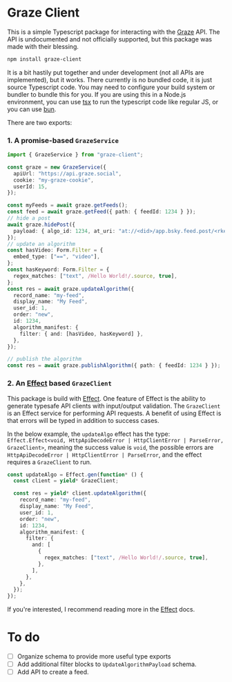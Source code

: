 # Graze Client

This is a simple Typescript package for interacting with the [Graze](https://graze.social/) API. The API is undocumented and not officially supported, but this package was made with their blessing.

```bash
npm install graze-client
```

It is a bit hastily put together and under development (not all APIs are implemented), but it works. There currently is no bundled code, it is just source Typescript code. You may need to configure your build system or bundler to bundle this for you. If you are using this in a Node.js environment, you can use [tsx](https://github.com/esbuild-kit/tsx) to run the typescript code like regular JS, or you can use [bun](https://bun.sh/).

There are two exports:

### 1. A promise-based `GrazeService`

```ts
import { GrazeService } from "graze-client";

const graze = new GrazeService({
  apiUrl: "https://api.graze.social",
  cookie: "my-graze-cookie",
  userId: 15,
});

const myFeeds = await graze.getFeeds();
const feed = await graze.getFeed({ path: { feedId: 1234 } });
// hide a post
await graze.hidePost({
  payload: { algo_id: 1234, at_uri: "at://<did>/app.bsky.feed.post/<rkey>" },
});
// update an algorithm
const hasVideo: Form.Filter = {
  embed_type: ["==", "video"],
};
const hasKeyword: Form.Filter = {
  regex_matches: ["text", /Hello World!/.source, true],
};
const res = await graze.updateAlgorithm({
  record_name: "my-feed",
  display_name: "My Feed",
  user_id: 1,
  order: "new",
  id: 1234,
  algorithm_manifest: {
    filter: { and: [hasVideo, hasKeyword] },
  },
});

// publish the algorithm
const res = await graze.publishAlgorithm({ path: { feedId: 1234 } });
```

### 2. An [Effect](https://effect.website/) based `GrazeClient`

This package is build with [Effect](https://effect.website/). One feature of Effect is the ability to generate typesafe API clients with input/output validation. The `GrazeClient` is an Effect service for performing API requests. A benefit of using Effect is that errors will be typed in addition to success cases.

In the below example, the `updateAlgo` effect has the type: `Effect.Effect<void, HttpApiDecodeError | HttpClientError | ParseError, GrazeClient>`, meaning the success value is `void`, the possible errors are `HttpApiDecodeError | HttpClientError | ParseError`, and the effect requires a `GrazeClient` to run.

```ts
const updateAlgo = Effect.gen(function* () {
  const client = yield* GrazeClient;

  const res = yield* client.updateAlgorithm({
    record_name: "my-feed",
    display_name: "My Feed",
    user_id: 1,
    order: "new",
    id: 1234,
    algorithm_manifest: {
      filter: {
        and: [
          {
            regex_matches: ["text", /Hello World!/.source, true],
          },
        ],
      },
    },
  });
});
```

If you're interested, I recommend reading more in the [Effect](https://effect.website/) docs.

# To do

- [ ] Organize schema to provide more useful type exports
- [ ] Add additional filter blocks to `UpdateAlgorithmPayload` schema.
- [ ] Add API to create a feed.

